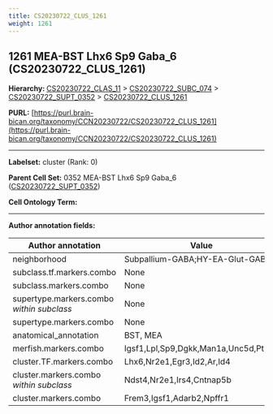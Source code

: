 ```yaml
---
title: CS20230722_CLUS_1261
weight: 1261
---
```

## 1261 MEA-BST Lhx6 Sp9 Gaba_6 (CS20230722_CLUS_1261)
<b>Hierarchy: </b>
[CS20230722_CLAS_11](../CS20230722_CLAS_11) >
[CS20230722_SUBC_074](../CS20230722_SUBC_074) >
[CS20230722_SUPT_0352](../CS20230722_SUPT_0352) >
[CS20230722_CLUS_1261](../CS20230722_CLUS_1261)

**PURL:** [https://purl.brain-bican.org/taxonomy/CCN20230722/CS20230722_CLUS_1261](https://purl.brain-bican.org/taxonomy/CCN20230722/CS20230722_CLUS_1261)

---


**Labelset:** cluster (Rank: 0)

**Parent Cell Set:** 0352 MEA-BST Lhx6 Sp9 Gaba_6 ([CS20230722_SUPT_0352](../CS20230722_SUPT_0352))



**Cell Ontology Term:** 

[MARKER GENES.]: #


---

[TRANSFERRED ANNOTATIONS.]: #


[AUTHOR ANNOTATION FIELDS.]: #


**Author annotation fields:**

| Author annotation | Value |
|-------------------|-------|
|neighborhood|Subpallium-GABA;HY-EA-Glut-GABA|
|subclass.tf.markers.combo|None|
|subclass.markers.combo|None|
|supertype.markers.combo _within subclass_|None|
|supertype.markers.combo|None|
|anatomical_annotation|BST, MEA|
|merfish.markers.combo|Igsf1,Lpl,Sp9,Dgkk,Man1a,Unc5d,Ptk2b|
|cluster.TF.markers.combo|Lhx6,Nr2e1,Egr3,Id2,Ar,Id4|
|cluster.markers.combo _within subclass_|Ndst4,Nr2e1,Irs4,Cntnap5b|
|cluster.markers.combo|Frem3,Igsf1,Adarb2,Npffr1|
